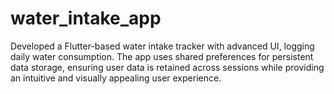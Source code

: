 # water_intake_app
Developed a Flutter-based water intake tracker with advanced UI, logging daily water consumption. The app uses shared preferences for persistent data storage, ensuring user data is retained across sessions while providing an intuitive and visually appealing user experience.
